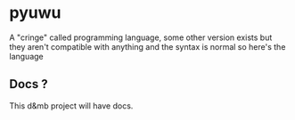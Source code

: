 # pyuwu
A "cringe" called programming language, some other version exists but they aren't compatible with anything and the syntax is normal so here's the language
## Docs ?
This d&mb project will have docs.
